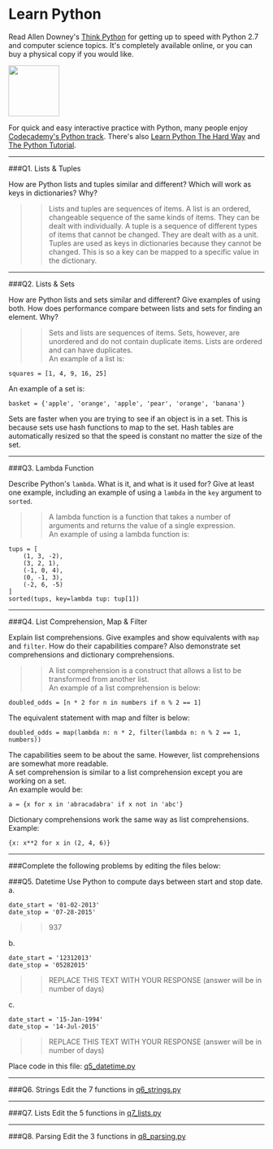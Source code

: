 # Learn Python

Read Allen Downey's [Think Python](http://www.greenteapress.com/thinkpython/) for getting up to speed with Python 2.7 and computer science topics. It's completely available online, or you can buy a physical copy if you would like.

<a href="http://www.greenteapress.com/thinkpython/"><img src="img/think_python.png" style="width: 100px;" target="_blank"></a>

For quick and easy interactive practice with Python, many people enjoy [Codecademy's Python track](http://www.codecademy.com/en/tracks/python). There's also [Learn Python The Hard Way](http://learnpythonthehardway.org/book/) and [The Python Tutorial](https://docs.python.org/2/tutorial/).

---

###Q1. Lists &amp; Tuples

How are Python lists and tuples similar and different? Which will work as keys in dictionaries? Why?

>> Lists and tuples are sequences of items.  A list is an ordered, changeable sequence of the same kinds of items. They can be dealt with individually.  A tuple is a sequence of different types of items that cannot be changed. They are dealt with as a unit. Tuples are used as keys in dictionaries because they cannot be changed.  This is so a key can be mapped to a specific value in the dictionary.

---

###Q2. Lists &amp; Sets

How are Python lists and sets similar and different? Give examples of using both. How does performance compare between lists and sets for finding an element. Why?

>> Sets and lists are sequences of items.  Sets, however, are unordered and do not contain duplicate items.   Lists are ordered and can have duplicates.  
An example of a list is:  
```
squares = [1, 4, 9, 16, 25]  
```  
An example of a set is:  
```  
basket = {'apple', 'orange', 'apple', 'pear', 'orange', 'banana'}  
```  
Sets are faster when you are trying to see if an object is in a set.  This is because sets use hash functions to map to the set. Hash tables are automatically resized so that the speed is constant no matter the size of the set.

---

###Q3. Lambda Function

Describe Python's `lambda`. What is it, and what is it used for? Give at least one example, including an example of using a `lambda` in the `key` argument to `sorted`.

>> A lambda function is a function that takes a number of arguments and returns the value of a single expression.  
An example of using a lambda function is:  
```
tups = [
    (1, 3, -2),
    (3, 2, 1),
    (-1, 0, 4),
    (0, -1, 3),
    (-2, 6, -5)
]  
sorted(tups, key=lambda tup: tup[1])  
```

---

###Q4. List Comprehension, Map &amp; Filter

Explain list comprehensions. Give examples and show equivalents with `map` and `filter`. How do their capabilities compare? Also demonstrate set comprehensions and dictionary comprehensions.

>> A list comprehension is a construct that allows a list to be transformed from another list.  
An example of a list comprehension is below:  
```  
doubled_odds = [n * 2 for n in numbers if n % 2 == 1]  
```  
The equivalent statement with map and filter is below:  
```  
doubled_odds = map(lambda n: n * 2, filter(lambda n: n % 2 == 1, numbers))  
```  
The capabilities seem to be about the same.  However, list comprehensions are somewhat more readable.   
A set comprehension is similar to a list comprehension except you are working on a set.  
An example would be:  
```  
a = {x for x in 'abracadabra' if x not in 'abc'}  
```  
Dictionary comprehensions work the same way as list comprehensions.  
Example:  
```  
{x: x**2 for x in (2, 4, 6)}  
```  

 


---

###Complete the following problems by editing the files below:

###Q5. Datetime
Use Python to compute days between start and stop date.   
a.  

```
date_start = '01-02-2013'    
date_stop = '07-28-2015'
```

>> 937

b.  
```
date_start = '12312013'  
date_stop = '05282015'  
```

>> REPLACE THIS TEXT WITH YOUR RESPONSE (answer will be in number of days)

c.  
```
date_start = '15-Jan-1994'      
date_stop = '14-Jul-2015'  
```

>> REPLACE THIS TEXT WITH YOUR RESPONSE  (answer will be in number of days)

Place code in this file: [q5_datetime.py](python/q5_datetime.py)

---

###Q6. Strings
Edit the 7 functions in [q6_strings.py](python/q6_strings.py)

---

###Q7. Lists
Edit the 5 functions in [q7_lists.py](python/q7_lists.py)

---

###Q8. Parsing
Edit the 3 functions in [q8_parsing.py](python/q8_parsing.py)





